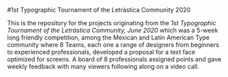 #1st Typographic Tournament of the Letrástica Community 2020

This is the repository for the projects originating from the *1st Typographic Tournament of the Letrástica Community, June 2020* which was a 5-week long friendly competition, among the Mexican and Latin American Type community where 8 Teams, each one a range of designers from beginners to experienced professionals, developed a proposal for a text face optimized for screens. A board of 8 professionals assigned points and gave weekly feedback with many viewers following along on a video call.